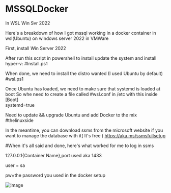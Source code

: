 # MSSQLDocker
In WSL Win Svr 2022

Here's a breakdown of how I got mssql working in a docker container in wsl(Ubuntu) on windows server 2022 in VMWare

First, install Win Server 2022

After run this script in powershell to install update the system and install hyper-v:
#Install.ps1

When done, we need to install the distro wanted (I used Ubuntu by default)
#wsl.ps1

Once Ubuntu has loaded, we need to make sure that systemd is loaded at boot
So whe need to create a file called #wsl.conf in /etc with this inside  
[Boot]  
systemd=true

Need to update && upgrade Ubuntu and add Docker to the mix
#thelinuxside

In the meantime, you can download ssms from the microsoft website if you want to manage the database with it( It's free )
https://aka.ms/ssmsfullsetup

#When it's all said and done, here's what worked for me to log in ssms  

127.0.0.1\{Container Name},port used aka 1433  

user = sa  

pw=the password you used in the docker setup  

![image](https://github.com/DeeMcShmee/MSSQLDocker/assets/95409489/fc6252ab-4896-4b98-891d-238db24b66c1)


